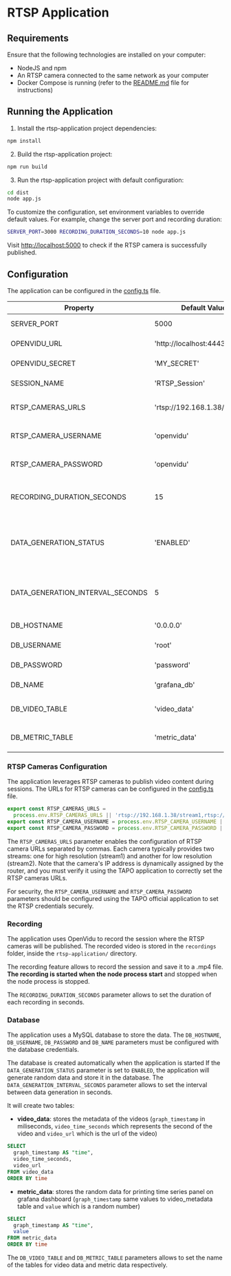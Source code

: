 # RTSP Application

## Requirements

Ensure that the following technologies are installed on your computer:

- NodeJS and npm
- An RTSP camera connected to the same network as your computer
- Docker Compose is running (refer to the [README.md](../README.md) file for instructions)

## Running the Application

1. Install the rtsp-application project dependencies:

```bash
npm install
```

2. Build the rtsp-application project:

```bash
npm run build
```

3. Run the rtsp-application project with default configuration:

```bash
cd dist
node app.js
```

To customize the configuration, set environment variables to override default values. For example, change the server port and recording duration:

```bash
SERVER_PORT=3000 RECORDING_DURATION_SECONDS=10 node app.js
```

Visit [http://localhost:5000](http://localhost:5000) to check if the RTSP camera is successfully published.

## Configuration

The application can be configured in the [config.ts](./src/config.ts) file.

| Property                         | Default Value                 | Description                                     |
| -------------------------------- | ----------------------------- | ----------------------------------------------- |
| SERVER_PORT                      | 5000                          | Port for the server                             |
| OPENVIDU_URL                     | 'http://localhost:4443/'      | OpenVidu server URL                             |
| OPENVIDU_SECRET                  | 'MY_SECRET'                   | OpenVidu secret                                 |
| SESSION_NAME                     | 'RTSP_Session'                | Session name                                    |
| RTSP_CAMERAS_URLS                | 'rtsp://192.168.1.38/stream1' | RTSP Cameras URLs                               |
| RTSP_CAMERA_USERNAME             | 'openvidu'                    | RTSP Camera username                            |
| RTSP_CAMERA_PASSWORD             | 'openvidu'                    | RTSP Camera password                            |
| RECORDING_DURATION_SECONDS       | 15                            | Duration of each recording in seconds           |
| DATA_GENERATION_STATUS           | 'ENABLED'                     | Status of data generation (ENABLED or DISABLED) |
| DATA_GENERATION_INTERVAL_SECONDS | 5                             | Interval between data generation in seconds     |
| DB_HOSTNAME                      | '0.0.0.0'                     | Database hostname                               |
| DB_USERNAME                      | 'root'                        | Database username                               |
| DB_PASSWORD                      | 'password'                    | Database password                               |
| DB_NAME                          | 'grafana_db'                  | Database name                                   |
| DB_VIDEO_TABLE                   | 'video_data'                  | Database table for video data                   |
| DB_METRIC_TABLE                  | 'metric_data'                 | Database table for metric data                  |

### RTSP Cameras Configuration

The application leverages RTSP cameras to publish video content during sessions. The URLs for RTSP cameras can be configured in the [config.ts](./src/config.ts) file.

```ts
export const RTSP_CAMERAS_URLS =
  process.env.RTSP_CAMERAS_URLS || 'rtsp://192.168.1.38/stream1,rtsp://192.168.1.38/stream2';
export const RTSP_CAMERA_USERNAME = process.env.RTSP_CAMERA_USERNAME || 'openvidu';
export const RTSP_CAMERA_PASSWORD = process.env.RTSP_CAMERA_PASSWORD || 'openvidu';
```

The `RTSP_CAMERAS_URLS` parameter enables the configuration of RTSP camera URLs separated by commas. Each camera typically provides two streams: one for high resolution (stream1) and another for low resolution (stream2). Note that the camera's IP address is dynamically assigned by the router, and you must verify it using the TAPO application to correctly set the RTSP cameras URLs.

For security, the `RTSP_CAMERA_USERNAME` and `RTSP_CAMERA_PASSWORD` parameters should be configured using the TAPO official application to set the RTSP credentials securely.

### Recording

The application uses OpenVidu to record the session where the RTSP cameras will be published. The recorded video is stored in the `recordings` folder, inside the `rtsp-application/` directory.

The recording feature allows to record the session and save it to a .mp4 file. **The recording is started when the node process start** and stopped when the node process is stopped.

The `RECORDING_DURATION_SECONDS` parameter allows to set the duration of each recording in seconds.

### Database

The application uses a MySQL database to store the data. The `DB_HOSTNAME`, `DB_USERNAME`, `DB_PASSWORD` and `DB_NAME` parameters must be configured with the database credentials.

The database is created automatically when the application is started
If the `DATA_GENERATION_STATUS` parameter is set to `ENABLED`, the application will generate random data and store it in the database. The `DATA_GENERATION_INTERVAL_SECONDS` parameter allows to set the interval between data generation in seconds.

It will create two tables:

- **video_data**: stores the metadata of the videos (`graph_timestamp` in miliseconds, `video_time_seconds` which represents the second of the video and `video_url` which is the url of the video)

```sql
SELECT
  graph_timestamp AS "time",
  video_time_seconds,
  video_url
FROM video_data
ORDER BY time
```

- **metric_data**: stores the random data for printing time series panel on grafana dashboard (`graph_timestamp` same values to video_metadata table and `value` which is a random number)

```sql
SELECT
  graph_timestamp AS "time",
  value
FROM metric_data
ORDER BY time
```

The `DB_VIDEO_TABLE` and `DB_METRIC_TABLE` parameters allows to set the name of the tables for video data and metric data respectively.

